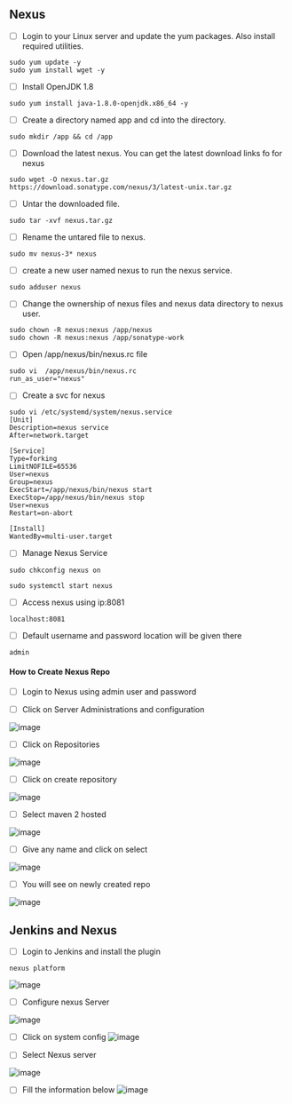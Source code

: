 ## Nexus 
- [ ] Login to your Linux server and update the yum packages. Also install required utilities.
```
sudo yum update -y
sudo yum install wget -y
```
- [ ] Install OpenJDK 1.8

```
sudo yum install java-1.8.0-openjdk.x86_64 -y
```
- [ ] Create a directory named app and cd into the directory.
```
sudo mkdir /app && cd /app
```
- [ ]  Download the latest nexus. You can get the latest download links fo for nexus 

```
sudo wget -O nexus.tar.gz https://download.sonatype.com/nexus/3/latest-unix.tar.gz
```
- [ ] Untar the downloaded file.
```
sudo tar -xvf nexus.tar.gz
```
- [ ]  Rename the untared file to nexus.

```
sudo mv nexus-3* nexus
```
- [ ] create a new user named nexus to run the nexus service.

```
sudo adduser nexus
```
- [ ] Change the ownership of nexus files and nexus data directory to nexus user.

```
sudo chown -R nexus:nexus /app/nexus
sudo chown -R nexus:nexus /app/sonatype-work
```
- [ ] Open /app/nexus/bin/nexus.rc file
```
sudo vi  /app/nexus/bin/nexus.rc
run_as_user="nexus"
```
- [ ] Create a svc for nexus

```
sudo vi /etc/systemd/system/nexus.service
[Unit]
Description=nexus service
After=network.target

[Service]
Type=forking
LimitNOFILE=65536
User=nexus
Group=nexus
ExecStart=/app/nexus/bin/nexus start
ExecStop=/app/nexus/bin/nexus stop
User=nexus
Restart=on-abort

[Install]
WantedBy=multi-user.target
```

- [ ] Manage Nexus Service

```
sudo chkconfig nexus on

sudo systemctl start nexus

```
- [ ] Access nexus using ip:8081

```
localhost:8081
```
- [ ] Default username and password location will be given there

```
admin 
```




#### How to Create Nexus Repo
- [ ] Login to Nexus using admin user and password

- [ ] Click on Server Administrations and configuration

![image](https://github.com/Ramkhushi/Learning-notes/assets/120269399/8fa250ce-e5bd-4091-8cd9-563d1abbbdd3)
- [ ] Click on Repositories

![image](https://github.com/Ramkhushi/Learning-notes/assets/120269399/2adb1083-1bed-44ef-bf47-2a1aee4127e9)

- [ ] Click on create repository

![image](https://github.com/Ramkhushi/Learning-notes/assets/120269399/a99d3932-d839-495d-a97f-e064f1eddbfe)
- [ ] Select maven 2 hosted

![image](https://github.com/Ramkhushi/Learning-notes/assets/120269399/a3b6415b-e014-43ae-be03-1de2d8b2d163)

- [ ] Give any name and click on select

![image](https://github.com/Ramkhushi/Learning-notes/assets/120269399/eee26426-b544-412e-a091-2514c9ac22ba)
- [ ] You will see on newly created repo

![image](https://github.com/Ramkhushi/Learning-notes/assets/120269399/87cb17af-6106-4fbe-b345-d2e0a0b1f018)




## Jenkins and Nexus
- [ ] Login to Jenkins and install the plugin

```
nexus platform
```
![image](https://github.com/Ramkhushi/Learning-notes/assets/120269399/6af1a48a-7b7e-4d7e-8f2c-73a516e41311)

- [ ]  Configure nexus Server

![image](https://github.com/Ramkhushi/Learning-notes/assets/120269399/5a91e4fe-f7c8-417e-827d-03eabe902a5d)
- [ ] Click on system config
![image](https://github.com/Ramkhushi/Learning-notes/assets/120269399/5ba311be-8e9d-45d7-85bb-8cf5eec6361b)

- [ ] Select Nexus server

![image](https://github.com/Ramkhushi/Learning-notes/assets/120269399/0a1da1a2-9c3d-4412-9650-11e3bcc74acc)

- [ ] Fill the information below
![image](https://github.com/Ramkhushi/Learning-notes/assets/120269399/5d53e84c-199a-4a9c-aa53-7d3ff4e9d52d)



